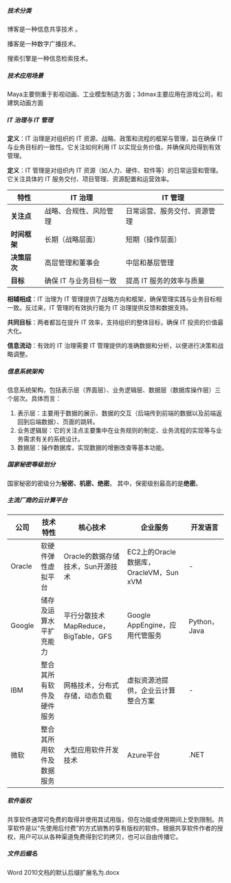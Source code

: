##### 技术分类

博客是一种信息共享技术 。

播客是一种数字广播技术。

搜索引擎是一种信息检索技术。



##### 技术应用场景

Maya主要侧重于影视动画、工业模型制造方面；3dmax主要应用在游戏公司，和建筑动画方面



##### IT 治理与 IT 管理

**定义**：IT 治理是对组织的 IT 资源、战略、政策和流程的框架与管理，旨在确保 IT 与业务目标的一致性。它关注如何利用 IT 以实现业务价值，并确保风险得到有效管理。

**定义**：IT 管理是对组织内 IT 资源（如人力、硬件、软件等）的日常运营和管理。它关注具体的 IT 服务交付、项目管理、资源配置和运营效率。

| **特性**     | **IT 治理**            | **IT 管理**                  |
| ------------ | ---------------------- | ---------------------------- |
| **关注点**   | 战略、合规性、风险管理 | 日常运营、服务交付、资源管理 |
| **时间框架** | 长期（战略层面）       | 短期（操作层面）             |
| **决策层次** | 高层管理和董事会       | 中层和基层管理               |
| **目标**     | 确保 IT 与业务目标一致 | 提高 IT 服务的效率与质量     |

**相辅相成**：IT 治理为 IT 管理提供了战略方向和框架，确保管理实践与业务目标相一致。反过来，IT 管理的有效执行能为 IT 治理提供反馈和数据支持。

**共同目标**：两者都旨在提升 IT 效率，支持组织的整体目标，确保 IT 投资的价值最大化。

**信息流动**：有效的 IT 治理需要 IT 管理提供的准确数据和分析，以便进行决策和战略调整。



##### 信息系统架构

信息系统架构，包括表示层（界面层）、业务逻辑层、数据层（数据库操作层）三个层次。具体而言：

1. 表示层：主要用于数据的展示、数据的交互（后端传到前端的数据以及前端返回到后端数据）、页面的跳转。
2. 业务逻辑层：它的关注点主要集中在业务规则的制定、业务流程的实现等与业务需求有关的系统设计。
3. 数据层：操作数据库，实现数据的增删改查等基本功能。



#####  国家秘密等级划分

 国家秘密的密级分为**秘密、机密、绝密**。 其中，保密级别最高的是**绝密**。



##### 主流厂商的云计算平台

| 公司   | 技术特性                 | 核心技术                             | 企业服务                               | 开发语言     |
| ------ | ------------------------ | ------------------------------------ | -------------------------------------- | ------------ |
| Oracle | 软硬件弹性虚拟平台       | Oracle的数据存储技术，Sun开源技术    | EC2上的Oracle数据库，OracleVM，Sun xVM | -            |
| Google | 储存及运算水平扩充能力   | 平行分散技术MapReduce，BigTable，GFS | Google AppEngine，应用代管服务         | Python，Java |
| IBM    | 整合其所有软件及硬件服务 | 网格技术，分布式存储，动态负载       | 虚拟资源池提供，企业云计算整合方案     | -            |
| 微软   | 整合其所用软件及数据服务 | 大型应用软件开发技术                 | Azure平台                              | .NET         |



##### 软件版权

共享软件通常可免费的取得并使用其试用版，但在功能或使用期间上受到限制。共享软件是以“先使用后付费”的方式销售的享有版权的软件。根据共享软件作者的授权，用户可以从各种渠道免费得到它的拷贝，也可以自由传播它。



##### 文件后缀名

Word 2010文档的默认后缀扩展名为.docx
